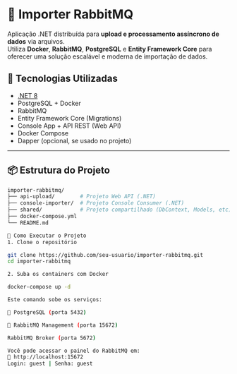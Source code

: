 # 🐇 Importer RabbitMQ

Aplicação .NET distribuída para **upload e processamento assíncrono de dados** via arquivos.  
Utiliza **Docker**, **RabbitMQ**, **PostgreSQL** e **Entity Framework Core** para oferecer uma solução escalável e moderna de importação de dados.

## 🧩 Tecnologias Utilizadas

- [.NET 8](https://dotnet.microsoft.com/)
- PostgreSQL + Docker
- RabbitMQ
- Entity Framework Core (Migrations)
- Console App + API REST (Web API)
- Docker Compose
- Dapper (opcional, se usado no projeto)

---

## 📦 Estrutura do Projeto

```bash
importer-rabbitmq/
├── api-upload/        # Projeto Web API (.NET)
├── console-importer/  # Projeto Console Consumer (.NET)
├── shared/            # Projeto compartilhado (DbContext, Models, etc)
├── docker-compose.yml
└── README.md

🚀 Como Executar o Projeto
1. Clone o repositório

git clone https://github.com/seu-usuario/importer-rabbitmq.git
cd importer-rabbitmq

2. Suba os containers com Docker

docker-compose up -d

Este comando sobe os serviços:

🐘 PostgreSQL (porta 5432)

🐇 RabbitMQ Management (porta 15672)

RabbitMQ Broker (porta 5672)

Você pode acessar o painel do RabbitMQ em:
📍 http://localhost:15672
Login: guest | Senha: guest
